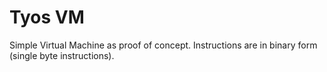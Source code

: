 # Tyos VM

Simple Virtual Machine as proof of concept. Instructions are in binary form (single byte instructions).